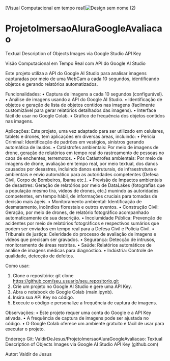 [Visual Computacional em tempo real]![Design sem nome (2)](https://github.com/ValdirDeJesus/ProjetoImersaoAluraGoogleAvaliacao/assets/169537167/cb593259-cad2-45e3-8205-b297b0c50603)

# ProjetoImersaoAluraGoogleAvaliacao
Textual Description of Objects Images via Google Studio API Key

Visão Computacional em Tempo Real com API do Google AI Studio

Este projeto utiliza a API do Google AI Studio para analisar imagens capturadas por meio de uma WebCam a cada 10 segundos, identificando objetos e gerando relatórios automatizados.

Funcionalidades:
•	Captura de imagens a cada 10 segundos (configurável).
•	Análise de imagens usando a API do Google AI Studio.
•	Identificação de objetos e geração de lista de objetos contidos nas imagens (facilmente customizável para gerar relatórios detalhados das imagens).
•	Interface fácil de usar no Google Colab.
•	Gráfico de frequência dos objetos contidos nas imagens.

Aplicações:
Este projeto, uma vez adaptado para ser utilizado em celulares, tablets e drones, tem aplicações em diversas áreas, incluindo:
•	Perícia Criminal: Identificação de padrões em vestígios, sinistros gerando automática de laudos.
•	Catástrofes ambientais: Por meio de imagens de drone, geração de relatórios em tempo real do rastreamento de pessoas no caos de enchentes, terremotos.
•	Pós Catástrofes ambientais: Por meio de imagens de drone, avaliação em tempo real, por meio textual, dos danos causados por desastres, incluindo danos estruturais, de infraestrutura e ambientais e envio automático para as autoridades competentes (Defesa Civil, Corpo de Bombeiros, Ibama etc.).
•	Previsão de Impactos ambientais de desastres: Geração de relatórios por meio de DataLakes (fotografias que a população mesmo tira, vídeos de drones, etc.) munindo as autoridades competentes, em tempo hábil, de informações cruciais para tomadas de decisão mais ágeis.
•	Monitoramento ambiental: Identificação de desmatamento, incêndios florestais e outros eventos.
•	Construção Civil: Geração, por meio de drones, de relatório fotográfico acompanhado automaticamente de sua descrição.
•	Incolumidade Pública: Prevenção de acidentes por meio de relatórios fotográficos e respectivos sumários que podem ser enviados em tempo real para a Defesa Civil e Polícia Civil.
•	Tribunais de justiça: Celeridade do processo de avaliação de imagens e vídeos que precisam ser gravados.
•	Segurança: Detecção de intrusos, monitoramento de áreas restritas.
•	Saúde: Relatórios automáticos de análise de imagens médicas para diagnóstico.
•	Indústria: Controle de qualidade, detecção de defeitos.

Como usar:
1.	Clone o repositório: git clone https://github.com/seu_usuario/seu_repositorio.git
2.	Crie um projeto no Google AI Studio e gere uma API Key.
3.	Abra o notebook do Google Colab (main.ipynb).
4.	Insira sua API Key no código.
5.	Execute o código e personalize a frequência de captura de imagens.
   
Observações:
•	Este projeto requer uma conta do Google e a API Key ativada.
•	A frequência de captura de imagens pode ser ajustada no código.
•	O Google Colab oferece um ambiente gratuito e fácil de usar para executar o projeto.

Endereço Git:
ValdirDeJesus/ProjetoImersaoAluraGoogleAvaliacao: Textual Description of Objects Images via Google AI Studio API Key (github.com)

Autor:
Valdir de Jesus

